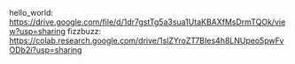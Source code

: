 hello_world: https://drive.google.com/file/d/1dr7gstTg5a3sua1UtaKBAXfMsDrmTQOk/view?usp=sharing
fizzbuzz: https://colab.research.google.com/drive/1slZYroZT7BIes4h8LNUpeo5pwFvODb2i?usp=sharing
